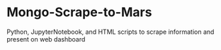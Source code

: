 # Mongo-Scrape-to-Mars
Python, JupyterNotebook, and HTML scripts to scrape information and present on web dashboard

